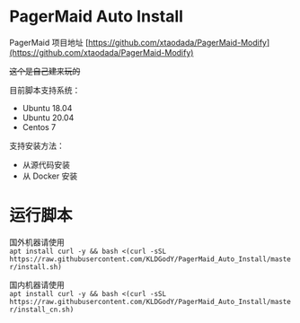# PagerMaid Auto Install

PagerMaid 项目地址 [https://github.com/xtaodada/PagerMaid-Modify](https://github.com/xtaodada/PagerMaid-Modify)  

~~这个是自己建来玩的~~

目前脚本支持系统：  
+ Ubuntu 18.04
+ Ubuntu 20.04
+ Centos 7

支持安装方法：  
+ 从源代码安装
+ 从 Docker 安装

# 运行脚本
国外机器请使用  
``
apt install curl -y && bash <(curl -sSL https://raw.githubusercontent.com/KLDGodY/PagerMaid_Auto_Install/master/install.sh)
``

国内机器请使用  
``
apt install curl -y && bash <(curl -sSL https://raw.githubusercontent.com/KLDGodY/PagerMaid_Auto_Install/master/install_cn.sh)
``
